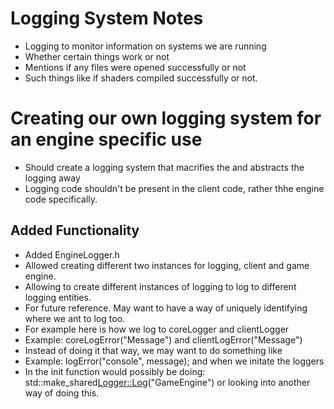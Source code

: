 # Logging System Notes
- Logging to monitor information on systems we are running
- Whether certain things work or not
- Mentions if any files were opened successfully or not
- Such things like if shaders compiled successfully or not.

# Creating our own logging system for an engine specific use
- Should create a logging system that macrifies the and abstracts the logging away
- Logging code shouldn't be present in the client code, rather thhe engine code specifically.

## Added Functionality
- Added EngineLogger.h
- Allowed creating different two instances for logging, client and game engine.
- Allowing to create different instances of logging to log to different logging entities.
- For future reference. May want to have a way of uniquely identifying where we ant to log too.
- For example here is how we log to coreLogger and clientLogger
- Example: coreLogError("Message") and clientLogError("Message")
- Instead of doing it that way, we may want to do something like
- Example: logError("console", message); and when we initate the loggers
- In the init function would possibly be doing: std::make_shared<Logger::Log>("GameEngine") or looking into another way of doing this.
